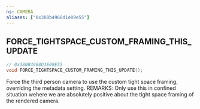 ```yaml
---
ns: CAMERA
aliases: ["0x380b4968d1e09e55"]
---
```

## FORCE_TIGHTSPACE_CUSTOM_FRAMING_THIS_UPDATE

```c
// 0x380B4968D1E09E55
void FORCE_TIGHTSPACE_CUSTOM_FRAMING_THIS_UPDATE();
```

Force the third person camera to use the custom tight space framing, overriding the metadata setting. REMARKS: Only use this in confined situation wehere we are absolutely positive about the tight space framing of the rendered camera.

